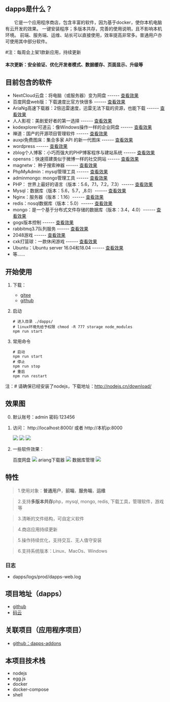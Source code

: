 ## dapps是什么？
&emsp;&emsp;它是一个应用程序商店，包含丰富的软件，因为基于docker，使你本机电脑有云开发的效果。
一键安装程序；多版本共存，完善的使用说明，且不影响本机环境。
前端、服务端、运维、站长可以直接使用，效率提高非常多。普通用户亦可使用其中部分软件。

#注：每周会上架1款新应用，持续更新

#### 本次更新：安全验证、优化开发者模式、数据缓存、页面显示、升级等

## 目前包含的软件

- NextCloud云盘：将电脑（或服务器）变为网盘 ------ [查看效果](https://github.com/wallace5303/dapps-addons/tree/master/addons/nextcloud)
- 百度网盘web版：下载速度比官方快很多 ------ [查看效果](https://github.com/wallace5303/dapps-addons/blob/master/addons/baidupcs-web/README.md)
- AriaNg高速下载器：2倍迅雷速度，迅雷无法下载的资源，也能下载 ------ [查看效果](https://github.com/wallace5303/dapps-addons/blob/master/addons/ariang/README.md) 
- 人人影视：美剧爱好者的第一选择 ------ [查看效果](https://github.com/wallace5303/dapps-addons/tree/master/addons/rrshare)
- kodexplorer可道云：像Windows操作一样的企业网盘 ------ [查看效果](https://github.com/wallace5303/dapps-addons/tree/master/addons/kodexplorer)
- 禅道：国产的开源项目管理软件 ------ [查看效果](https://github.com/wallace5303/dapps-addons/tree/master/addons/zentao)
- auxpi免费图床：集合多家 API 的新一代图床 ------ [查看效果](https://github.com/wallace5303/dapps-addons/tree/master/addons/auxpi)
- wordpress ------ [查看效果](https://github.com/wallace5303/dapps-addons/blob/master/addons/wordpress/README.md)
- zblog个人博客：小巧而强大的PHP博客程序与建站系统 ------ [查看效果](https://github.com/wallace5303/dapps-addons/tree/master/addons/zblog)
- opensns：快速搭建类似于微博一样的社交网站 ------ [查看效果](https://github.com/wallace5303/dapps-addons/tree/master/addons/opensns)
- magnetw： 种子搜索神器 ------ [查看效果](https://github.com/wallace5303/dapps-addons/blob/master/addons/magnetw21/README.md)
- PhpMyAdmin：mysql管理工具 ------ [查看效果](https://github.com/wallace5303/dapps-addons/blob/master/addons/phpmyadmin/README.md)
- adminmongo: mongo管理工具 ------ [查看效果](https://github.com/wallace5303/dapps-addons/blob/master/addons/adminmongo/README.md)
- PHP： 世界上最好的语言（版本：5.6，7.1，7.2，7.3）------ [查看效果](https://github.com/wallace5303/dapps-addons/blob/master/addons/php-7-2-21/README.md)
- Mysql：数据库（版本：5.6，5.7，,8.0）------ [查看效果](https://github.com/wallace5303/dapps-addons/blob/master/addons/mysql57/README.md)
- Nginx：服务器（版本：1.16）------ [查看效果](https://github.com/wallace5303/dapps-addons/blob/master/addons/nginx116/README.md)
- redis：nosql数据库（版本：5.0）------ [查看效果](https://github.com/wallace5303/dapps-addons/blob/master/addons/redis5/README.md)
- mongo：是一个基于分布式文件存储的数据库（版本：3.4，4.0）------ [查看效果](https://github.com/wallace5303/dapps-addons/blob/master/addons/mongo-4-0-13/README.md)
- gogs版本控制 ------ [查看效果](https://github.com/wallace5303/dapps-addons/blob/master/addons/gogs/README.md)
- rabbitmq3.7队列服务 ------ [查看效果](https://github.com/wallace5303/dapps-addons/blob/master/addons/rabbitmq37/README.md)
- 2048游戏 ------ [查看效果](https://github.com/wallace5303/dapps-addons/blob/master/addons/game-2048/README.md)
- cxk打篮球：一款休闲游戏 ------ [查看效果](https://github.com/wallace5303/dapps-addons/tree/master/addons/cxk-ball)
- Ubuntu：Ubuntu server 16.04和18.04 ------ [查看效果](https://github.com/wallace5303/dapps-addons/tree/master/addons/ubuntu-18-04)
- 等......

## 开始使用

1. 下载：
    - [gitee](https://gitee.com/wallace5303/dapps/releases)
    - [github](https://github.com/wallace5303/dapps/releases)

2. 启动
    ```
    # 进入目录 ./dapps/
    # linux环境先给予权限 chmod -R 777 storage node_modules
    npm run start
    ```
3. 常用命令
    ```
    # 启动
    npm run start
    # 停止
    npm run stop
    # 重启
    npm run restart
    ```

注：# 请确保已经安装了nodejs，下载地址：http://nodejs.cn/download/

## 效果图
0. 默认账号：admin 密码:123456
1. 访问： http://localhost:8000/ 或者 http://本机ip:8000

    ![](https://i.loli.net/2019/10/26/fLmqtePbAHFnksl.png)
    ![](https://i.loli.net/2019/10/26/jScTp4DCKRMfobk.png)
    ![](https://i.loli.net/2019/10/11/yWCI8TQReAMsdpB.png)

2. 一些软件效果：

    百度网盘
    ![](https://i.loli.net/2019/11/06/MDPWZJcGaBpUznr.png)
    ariang下载器
    ![](https://i.loli.net/2019/11/04/RoxOCNnWEdaHFLw.png)
    数据库管理
    ![](https://i.loli.net/2019/10/08/Y2DGjzJ4opiFueM.png)


## 特性
>1.使用对象：**普通用户**，**前端**，**服务端**，**运维**

>2.支持**多版本共存**php，mysql, mongo, redis, 下载工具，管理软件，游戏等

>3.清晰的文件结构，可自定义软件

>4.商店应用持续更新

>5.操作持续优化，支持交互、无人值守安装

>6.支持系统版本：Linux、MacOs、Windows

### 日志
- dapps/logs/prod/dapps-web.log

## 项目地址（dapps）

- [github](https://github.com/wallace5303/dapps)
- [码云](https://gitee.com/wallace5303/dapps)

## 关联项目（应用程序项目）

- [github：dapps-addons](https://github.com/wallace5303/dapps-addons)

## 本项目技术栈
- nodejs
- egg.js
- docker
- docker-compose
- shell
